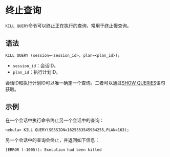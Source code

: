 # 终止查询

`KILL QUERY`命令可以终止正在执行的查询，常用于终止慢查询。

## 语法

```ngql
KILL QUERY (session=<session_id>, plan=<plan_id>);
```

- `session_id`：会话ID。
- `plan_id`：执行计划ID。

会话ID和执行计划ID可以唯一确定一个查询。二者可以通过[SHOW QUERIES](../7.general-query-statements/6.show/18.show-queries.md)语句获取。

## 示例

在一个会话中执行命令终止另一个会话中的查询：

```ngql
nebula> KILL QUERY(SESSION=1625553545984255,PLAN=163);
```

另一个会话中的查询会终止，并返回如下信息：

```ngql
[ERROR (-1005)]: Execution had been killed
```
